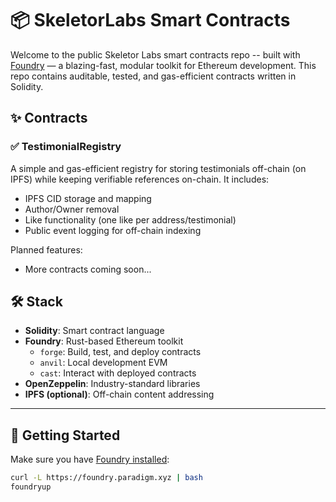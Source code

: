 # 📦 SkeletorLabs Smart Contracts

Welcome to the public Skeletor Labs smart contracts repo -- built with [Foundry](https://github.com/foundry-rs/foundry) — a blazing-fast, modular toolkit for Ethereum development. This repo contains auditable, tested, and gas-efficient contracts written in Solidity.

## ✨ Contracts

### ✅ TestimonialRegistry

A simple and gas-efficient registry for storing testimonials off-chain (on IPFS) while keeping verifiable references on-chain. It includes:

- IPFS CID storage and mapping
- Author/Owner removal
- Like functionality (one like per address/testimonial)
- Public event logging for off-chain indexing

Planned features:
- More contracts coming soon...

## 🛠 Stack

- **Solidity**: Smart contract language
- **Foundry**: Rust-based Ethereum toolkit
  - `forge`: Build, test, and deploy contracts
  - `anvil`: Local development EVM
  - `cast`: Interact with deployed contracts
- **OpenZeppelin**: Industry-standard libraries
- **IPFS (optional)**: Off-chain content addressing

---

## 🧪 Getting Started

Make sure you have [Foundry installed](https://book.getfoundry.sh/getting-started/installation.html):

```bash
curl -L https://foundry.paradigm.xyz | bash
foundryup
